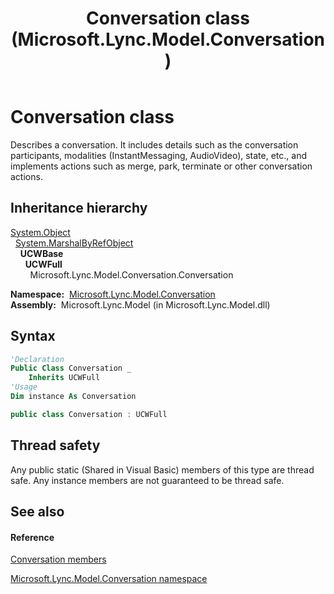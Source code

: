 ﻿---
title: Conversation class (Microsoft.Lync.Model.Conversation)
TOCTitle: Conversation class
ms:assetid: T:Microsoft.Lync.Model.Conversation.Conversation_DI_3_UC_OCS14MrefLyncWPF
ms:mtpsurl: https://msdn.microsoft.com/en-us/library/microsoft.lync.model.conversation.conversation_di_3_uc_ocs14mreflyncwpf(v=office.15)
ms:contentKeyID: 48598100
ms.date: 07/28/2014
mtps_version: v=office.15
f1_keywords:
- Microsoft.Lync.Model.Conversation.Conversation
dev_langs:
- CSharp
- JScript
- VB
- other
---

# Conversation class

Describes a conversation. It includes details such as the conversation participants, modalities (InstantMessaging, AudioVideo), state, etc., and implements actions such as merge, park, terminate or other conversation actions.

## Inheritance hierarchy

[System.Object](http://msdn2.microsoft.com/en-us/library/e5kfa45b)  
  [System.MarshalByRefObject](http://msdn2.microsoft.com/en-us/library/w4302s1f)  
    **UCWBase**  
      **UCWFull**  
        Microsoft.Lync.Model.Conversation.Conversation  

**Namespace:**  [Microsoft.Lync.Model.Conversation](microsoft-lync-model-conversation-namespace_2.md)  
**Assembly:**  Microsoft.Lync.Model (in Microsoft.Lync.Model.dll)

## Syntax

``` vb
'Declaration
Public Class Conversation _
    Inherits UCWFull
'Usage
Dim instance As Conversation
```

``` csharp
public class Conversation : UCWFull
```

## Thread safety

Any public static (Shared in Visual Basic) members of this type are thread safe. Any instance members are not guaranteed to be thread safe.

## See also

#### Reference

[Conversation members](conversation-members-microsoft-lync-model-conversation_2.md)

[Microsoft.Lync.Model.Conversation namespace](microsoft-lync-model-conversation-namespace_2.md)

